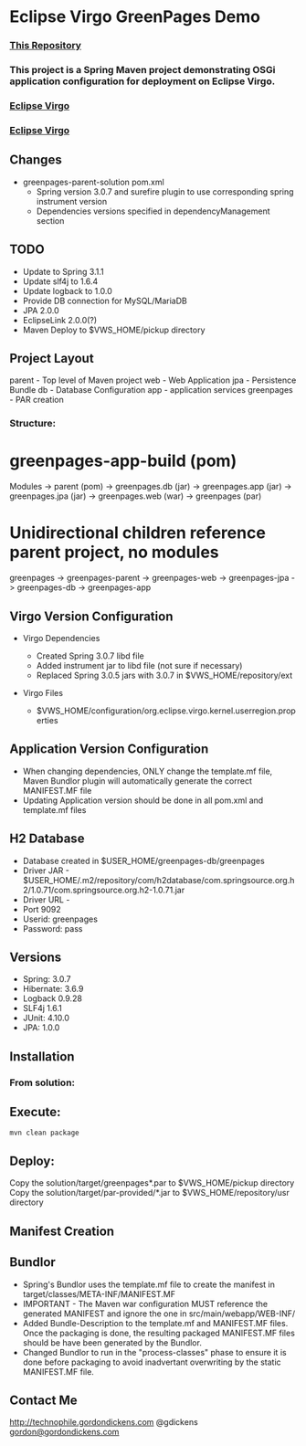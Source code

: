 Eclipse Virgo GreenPages Demo
=============================
### [This Repository](https://github.com/gordonad/greenpages "Greenpages")

### This project is a Spring Maven project demonstrating OSGi application configuration for deployment on Eclipse Virgo.

### [Eclipse Virgo](http://www.eclipse.org/virgo/ "Virgo")
### [Eclipse Virgo](http://www.eclipse.org/virgo/samples/ "Samples")


Changes
-------
- greenpages-parent-solution pom.xml
  - Spring version 3.0.7 and surefire plugin to use corresponding spring instrument version
  - Dependencies versions specified in dependencyManagement section


TODO
----
- Update to Spring 3.1.1
- Update slf4j to 1.6.4
- Update logback to 1.0.0
- Provide DB connection for MySQL/MariaDB
- JPA 2.0.0
- EclipseLink 2.0.0(?)
- Maven Deploy to $VWS_HOME/pickup directory


Project Layout
--------------
parent - Top level of Maven project
web - Web Application
jpa - Persistence Bundle
db - Database Configuration
app - application services
greenpages - PAR creation


### Structure:

# greenpages-app-build (pom)
Modules
  -> parent (pom)
  -> greenpages.db (jar)
  -> greenpages.app (jar)
  -> greenpages.jpa (jar)
  -> greenpages.web (war)
  -> greenpages (par)

# Unidirectional children reference parent project, no modules
greenpages
  -> greenpages-parent
  -> greenpages-web
  -> greenpages-jpa
  -> greenpages-db
  -> greenpages-app




Virgo Version Configuration
---------------------------
- Virgo Dependencies
  - Created Spring 3.0.7 libd file
  - Added instrument jar to libd file (not sure if necessary)
  - Replaced Spring 3.0.5 jars with 3.0.7 in $VWS_HOME/repository/ext

- Virgo Files
  - $VWS_HOME/configuration/org.eclipse.virgo.kernel.userregion.properties



Application Version Configuration
---------------------------------
- When changing dependencies, ONLY change the template.mf file, Maven Bundlor plugin will automatically generate the correct MANIFEST.MF file
- Updating Application version should be done in all pom.xml and template.mf files



H2 Database
------------
- Database created in $USER_HOME/greenpages-db/greenpages
- Driver JAR - $USER_HOME/.m2/repository/com/h2database/com.springsource.org.h2/1.0.71/com.springsource.org.h2-1.0.71.jar
- Driver URL -
- Port 9092
- Userid: greenpages
- Password: pass



Versions
--------
 - Spring: 3.0.7
 - Hibernate: 3.6.9
 - Logback 0.9.28
 - SLF4j 1.6.1
 - JUnit: 4.10.0
 - JPA: 1.0.0


Installation
------------

### From solution:

## Execute:

`mvn clean package`


## Deploy:
Copy the solution/target/greenpages*.par to $VWS_HOME/pickup directory
Copy the solution/target/par-provided/*.jar to $VWS_HOME/repository/usr directory



Manifest Creation
-----------------

## Bundlor
- Spring's Bundlor uses the template.mf file to create the manifest in target/classes/META-INF/MANIFEST.MF
- IMPORTANT - The Maven war configuration MUST reference the generated MANIFEST and ignore the one in src/main/webapp/WEB-INF/
- Added Bundle-Description to the template.mf and MANIFEST.MF files.  Once the packaging is done, the resulting packaged MANIFEST.MF files should be have been generated by the Bundlor.
- Changed Bundlor to run in the "process-classes" phase to ensure it is done before packaging to avoid inadvertant overwriting by the static MANIFEST.MF file.




Contact Me
----------
http://technophile.gordondickens.com
@gdickens
gordon@gordondickens.com

